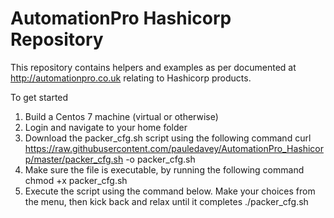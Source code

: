 # AutomationPro Hashicorp Repository
This repository contains helpers and examples as per documented at http://automationpro.co.uk relating to Hashicorp products.

To get started
1. Build a Centos 7 machine (virtual or otherwise)
2. Login and navigate to your home folder
3. Download the packer_cfg.sh script using the following command
     curl https://raw.githubusercontent.com/pauledavey/AutomationPro_Hashicorp/master/packer_cfg.sh -o packer_cfg.sh
4. Make sure the file is executable, by running the following command
     chmod +x packer_cfg.sh
5. Execute the script using the command below. Make your choices from the menu, then kick back and relax until it completes
     ./packer_cfg.sh
